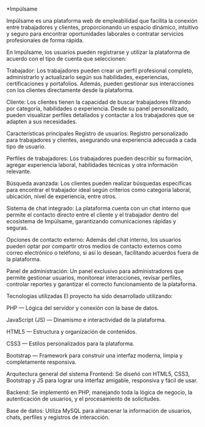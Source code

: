 *Impúlsame


Impúlsame es una plataforma web de empleabilidad que facilita la conexión entre trabajadores y clientes, proporcionando un espacio dinámico, intuitivo y seguro para encontrar oportunidades laborales o contratar servicios profesionales de forma rápida.

En Impúlsame, los usuarios pueden registrarse y utilizar la plataforma de acuerdo con el tipo de cuenta que seleccionen:

Trabajador: Los trabajadores pueden crear un perfil profesional completo, administrarlo y actualizarlo según sus habilidades, experiencias, certificaciones y portafolios. Además, pueden gestionar sus interacciones con los clientes directamente desde la plataforma.

Cliente: Los clientes tienen la capacidad de buscar trabajadores filtrando por categoría, habilidades o experiencia. Desde su panel personalizado, pueden visualizar perfiles detallados y contactar a los trabajadores que se adapten a sus necesidades.

Características principales
Registro de usuarios: Registro personalizado para trabajadores y clientes, asegurando una experiencia adecuada a cada tipo de usuario.

Perfiles de trabajadores: Los trabajadores pueden describir su formación, agregar experiencia laboral, habilidades técnicas y otra información relevante.

Búsqueda avanzada: Los clientes pueden realizar búsquedas específicas para encontrar el trabajador ideal según criterios como categoría laboral, ubicación, nivel de experiencia, entre otros.

Sistema de chat integrado: La plataforma cuenta con un chat interno que permite el contacto directo entre el cliente y el trabajador dentro del ecosistema de Impúlsame, garantizando comunicaciones rápidas y seguras.

Opciones de contacto externo: Además del chat interno, los usuarios pueden optar por compartir otros medios de contacto externos como correo electrónico o teléfono, si así lo desean, facilitando acuerdos fuera de la plataforma.

Panel de administración: Un panel exclusivo para administradores que permite gestionar usuarios, monitorear interacciones, revisar perfiles, controlar reportes y garantizar el correcto funcionamiento de la plataforma.

Tecnologías utilizadas
El proyecto ha sido desarrollado utilizando:

PHP — Lógica del servidor y conexión con la base de datos.

JavaScript (JS) — Dinamismo e interactividad de la plataforma.

HTML5 — Estructura y organización de contenidos.

CSS3 — Estilos personalizados para la plataforma.

Bootstrap — Framework para construir una interfaz moderna, limpia y completamente responsiva.

Arquitectura general del sistema
Frontend: Se diseñó con HTML5, CSS3, Bootstrap y JS para lograr una interfaz amigable, responsiva y fácil de usar.

Backend: Se implementó en PHP, manejando toda la lógica de negocio, la autenticación de usuarios, y el procesamiento de solicitudes.

Base de datos: Utiliza MySQL para almacenar la información de usuarios, chats, perfiles y registros de interacción.
